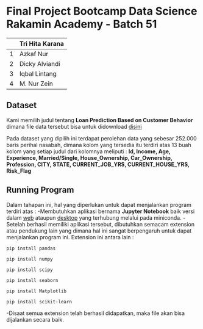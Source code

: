 # Final Project Bootcamp Data Science Rakamin Academy - Batch 51

|     | **Tri Hita Karana** |
| --- | ------------------- |
| 1   | Azkaf Nur           |
| 2   | Dicky Alviandi      |
| 3   | Iqbal Lintang       |
| 4   | M. Nur Zein         |

## Dataset

Kami memilih judul tentang **Loan Prediction Based on Customer Behavior** dimana file data tersebut bisa untuk didownload [disini](https://drive.google.com/file/d/1MRPaPxfnKl1Hrifp1-lHfVA3Ed91RXKI/view)

Pada dataset yang dipilih ini terdapat perolehan data yang sebesar 252.000 baris perihal nasabah, dimana kolom yang tersedia itu terdiri atas 13 buah kolom yang setiap judul dari kolomnya meliputi :
**Id, Income, Age, Experience, Married/Single, House_Ownership, Car_Ownership, Profession, CITY, STATE, CURRENT_JOB_YRS, CURRENT_HOUSE_YRS, Risk_Flag**

## Running Program

Dalam tahapan ini, hal yang diperlukan untuk dapat menjalankan program terdiri atas :
-Membutuhkan aplikasi bernama **Jupyter Notebook** baik versi dalam [web](https://colab.research.google.com/#) ataupun [desktop](https://docs.anaconda.com/miniconda/install/) yang terhubung melalui pada miniconda.
-Setelah berhasil memiliki aplikasi tersebut, dibutuhkan semacam extension atau pendukung lain yang dimana hal ini sangat berpengaruh untuk dapat menjalankan program ini. Extension ini antara lain :

```
pip install pandas
```

```
pip install numpy
```

```
pip install scipy
```

```
pip install seaborn
```

```
pip install Matplotlib
```

```
pip install scikit-learn
```

-Disaat semua extension telah berhasil didapatkan, maka file akan bisa dijalankan secara baik.

